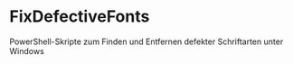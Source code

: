# FixDefectiveFonts
PowerShell-Skripte zum Finden und Entfernen defekter Schriftarten unter Windows
